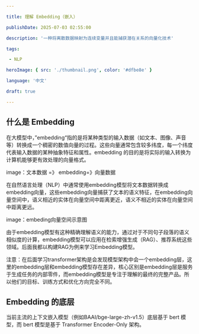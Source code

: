 ```yaml
---

title: 理解 Embedding（嵌入）

publishDate: 2025-07-03 02:55:00

description: '一种将离散数据映射为连续变量并且能捕获潜在关系的向量化技术'

tags:

 - NLP

heroImage: { src: './thumbnail.png', color: '#dfbe8e' }

language: '中文'

draft: true

---
```


## 什么是 Embedding

在大模型中，”embedding“指的是将某种类型的输入数据（如文本、图像、声音等）转换成一个稠密的数值向量的过程。这些向量通常包含较多纬度，每一个纬度代表输入数据的某种抽象特征和属性。embedding 的目的是将实际的输入转换为计算机能够更有效处理的向量格式。

image：文本数据 =》 embedding=》向量数据

在自然语言处理（NLP）中通常使用embedding模型将文本数据转换成embedding向量，这些embedding向量捕获了文本的语义特征，在embedding向量空间中，语义相近的实体在向量空间中距离更近，语义不相近的实体在向量空间中距离更远。

image：embeding向量空间示意图

由于embedding模型有这种精确理解语义的能力，通过对于不同句子段落的语义相似度的计算，embedding模型可以应用在检索增强生成（RAG）、推荐系统这些领域。后面我都以构建RAG为例来学习Embedding模型。

注意：在后面学习transformer架构是会发现模型架构中会一个embedding层，这里的embedding层和embedding模型存在差异，核心区别是embedding层是服务于生成任务的内部零件，而embedding模型是专注于理解的最终的完整产品。所以他们的目标、训练方式和优化方向完全不同。

## Embedding 的底层

当前主流的上下文嵌入模型（例如BAAI/bge-large-zh-v1.5）底层基于 bert 模型，而 bert 模型是基于 Transformer Encoder-Only 架构。